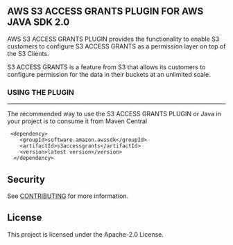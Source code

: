 ## AWS S3 ACCESS GRANTS PLUGIN FOR AWS JAVA SDK 2.0

AWS S3 ACCESS GRANTS PLUGIN provides the functionality to enable S3 customers to configure S3 ACCESS GRANTS as a permission layer on top of the S3 Clients.

S3 ACCESS GRANTS is a feature from S3 that allows its customers to configure permission for the data in their buckets at an unlimited scale.

### USING THE PLUGIN

---

The recommended way to use the S3 ACCESS GRANTS PLUGIN or Java in your project is to consume it from Maven Central


```
 <dependency>
    <groupId>software.amazon.awssdk</groupId>
    <artifactId>s3accessgrants</artifactId>
    <version>latest version</version>
  </dependency>
```

## Security

See [CONTRIBUTING](CONTRIBUTING.md#security-issue-notifications) for more information.

## License

This project is licensed under the Apache-2.0 License.


